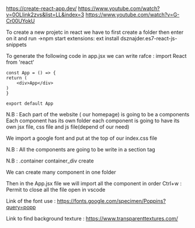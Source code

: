 https://create-react-app.dev/
https://www.youtube.com/watch?v=0OLIink2zvs&list=LL&index=3
https://www.youtube.com/watch?v=G-Cr00UYokU


To create a new projetc in react we have to first create a folder then enter on it and run ->npm start
extensions:
ext install dsznajder.es7-react-js-snippets


To generate the following code in app.jsx we can write rafce :
    import React from 'react'

    const App = () => {
    return (
        <div>App</div>
    )
    }

    export default App

N.B : Each part of the website ( our homepage) is going to be a components
      Each component has its own folder
      each component is going to have its own jsx file, css file and js file(depend of our need)


We import a google font and put at the top of our index.css file

N.B : All the components are going to be write in a section tag

N.B : .container container_div create <div className="container container_div"></div>

We can create many component in one folder

Then in the App.jsx file
we will import all the component in order 
Ctrl+w : Permit to close all the file open in vscode

Link of the font use : https://fonts.google.com/specimen/Poppins?query=popp

Link to find background texture : https://www.transparenttextures.com/


